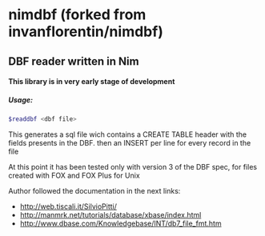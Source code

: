 # nimdbf (forked from invanflorentin/nimdbf)

## DBF reader written in Nim

#### This library is in very early stage of development

##### Usage:
```bash
$readdbf <dbf file>
````
This generates a sql file wich contains a CREATE TABLE header with the fields presents in the DBF. then an INSERT per line for every record in the file

At this point it has been tested only with version 3 of the DBF spec, for files created with FOX and FOX Plus for Unix


Author followed the documentation in the next links:

- http://web.tiscali.it/SilvioPitti/
- http://manmrk.net/tutorials/database/xbase/index.html
- http://www.dbase.com/Knowledgebase/INT/db7_file_fmt.htm
